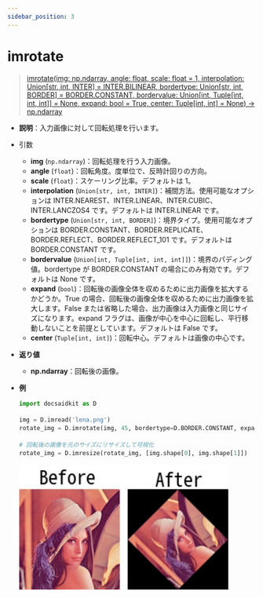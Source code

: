 ```yaml
---
sidebar_position: 3
---
```


# imrotate

> [imrotate(img: np.ndarray, angle: float, scale: float = 1, interpolation: Union[str, int, INTER] = INTER.BILINEAR, bordertype: Union[str, int, BORDER] = BORDER.CONSTANT, bordervalue: Union[int, Tuple[int, int, int]] = None, expand: bool = True, center: Tuple[int, int] = None) -> np.ndarray](https://github.com/DocsaidLab/DocsaidKit/blob/012540eebaebb2718987dd3ec0f7dcf40f403caa/docsaidkit/vision/geometric.py#L80C1-L153C1)

- **説明**：入力画像に対して回転処理を行います。

- 引数

  - **img** (`np.ndarray`)：回転処理を行う入力画像。
  - **angle** (`float`)：回転角度。度単位で、反時計回りの方向。
  - **scale** (`float`)：スケーリング比率。デフォルトは 1。
  - **interpolation** (`Union[str, int, INTER]`)：補間方法。使用可能なオプションは INTER.NEAREST、INTER.LINEAR、INTER.CUBIC、INTER.LANCZOS4 です。デフォルトは INTER.LINEAR です。
  - **bordertype** (`Union[str, int, BORDER]`)：境界タイプ。使用可能なオプションは BORDER.CONSTANT、BORDER.REPLICATE、BORDER.REFLECT、BORDER.REFLECT_101 です。デフォルトは BORDER.CONSTANT です。
  - **bordervalue** (`Union[int, Tuple[int, int, int]]`)：境界のパディング値。bordertype が BORDER.CONSTANT の場合にのみ有効です。デフォルトは None です。
  - **expand** (`bool`)：回転後の画像全体を収めるために出力画像を拡大するかどうか。True の場合、回転後の画像全体を収めるために出力画像を拡大します。False または省略した場合、出力画像は入力画像と同じサイズになります。expand フラグは、画像が中心を中心に回転し、平行移動しないことを前提としています。デフォルトは False です。
  - **center** (`Tuple[int, int]`)：回転中心。デフォルトは画像の中心です。

- **返り値**

  - **np.ndarray**：回転後の画像。

- **例**

  ```python
  import docsaidkit as D

  img = D.imread('lena.png')
  rotate_img = D.imrotate(img, 45, bordertype=D.BORDER.CONSTANT, expand=True)

  # 回転後の画像を元のサイズにリサイズして可視化
  rotate_img = D.imresize(rotate_img, [img.shape[0], img.shape[1]])
  ```

  ![imrotate](./resource/test_imrotate.jpg)
